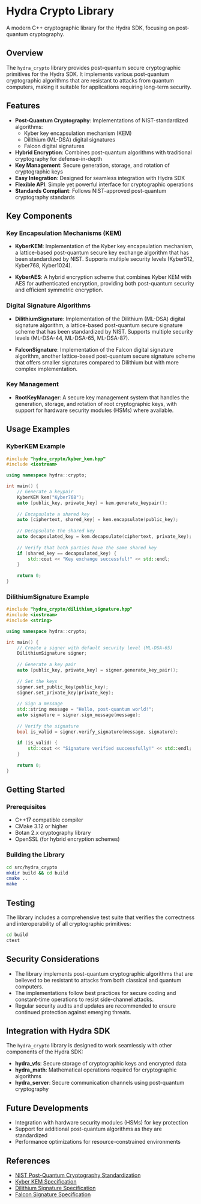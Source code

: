 # Hydra Crypto Library

A modern C++ cryptographic library for the Hydra SDK, focusing on post-quantum cryptography.

## Overview

The `hydra_crypto` library provides post-quantum secure cryptographic primitives for the Hydra SDK. It implements various post-quantum cryptographic algorithms that are resistant to attacks from quantum computers, making it suitable for applications requiring long-term security.

## Features

- **Post-Quantum Cryptography**: Implementations of NIST-standardized algorithms:
  - Kyber key encapsulation mechanism (KEM)
  - Dilithium (ML-DSA) digital signatures
  - Falcon digital signatures
- **Hybrid Encryption**: Combines post-quantum algorithms with traditional cryptography for defense-in-depth
- **Key Management**: Secure generation, storage, and rotation of cryptographic keys
- **Easy Integration**: Designed for seamless integration with Hydra SDK
- **Flexible API**: Simple yet powerful interface for cryptographic operations
- **Standards Compliant**: Follows NIST-approved post-quantum cryptography standards

## Key Components

### Key Encapsulation Mechanisms (KEM)

- **KyberKEM**: Implementation of the Kyber key encapsulation mechanism, a lattice-based post-quantum secure key exchange algorithm that has been standardized by NIST. Supports multiple security levels (Kyber512, Kyber768, Kyber1024).

- **KyberAES**: A hybrid encryption scheme that combines Kyber KEM with AES for authenticated encryption, providing both post-quantum security and efficient symmetric encryption.

### Digital Signature Algorithms

- **DilithiumSignature**: Implementation of the Dilithium (ML-DSA) digital signature algorithm, a lattice-based post-quantum secure signature scheme that has been standardized by NIST. Supports multiple security levels (ML-DSA-44, ML-DSA-65, ML-DSA-87).

- **FalconSignature**: Implementation of the Falcon digital signature algorithm, another lattice-based post-quantum secure signature scheme that offers smaller signatures compared to Dilithium but with more complex implementation.

### Key Management

- **RootKeyManager**: A secure key management system that handles the generation, storage, and rotation of root cryptographic keys, with support for hardware security modules (HSMs) where available.

## Usage Examples

### KyberKEM Example

```cpp
#include "hydra_crypto/kyber_kem.hpp"
#include <iostream>

using namespace hydra::crypto;

int main() {
    // Generate a keypair
    KyberKEM kem("Kyber768");
    auto [public_key, private_key] = kem.generate_keypair();
    
    // Encapsulate a shared key
    auto [ciphertext, shared_key] = kem.encapsulate(public_key);
    
    // Decapsulate the shared key
    auto decapsulated_key = kem.decapsulate(ciphertext, private_key);
    
    // Verify that both parties have the same shared key
    if (shared_key == decapsulated_key) {
        std::cout << "Key exchange successful!" << std::endl;
    }
    
    return 0;
}
```

### DilithiumSignature Example

```cpp
#include "hydra_crypto/dilithium_signature.hpp"
#include <iostream>
#include <string>

using namespace hydra::crypto;

int main() {
    // Create a signer with default security level (ML-DSA-65)
    DilithiumSignature signer;
    
    // Generate a key pair
    auto [public_key, private_key] = signer.generate_key_pair();
    
    // Set the keys
    signer.set_public_key(public_key);
    signer.set_private_key(private_key);
    
    // Sign a message
    std::string message = "Hello, post-quantum world!";
    auto signature = signer.sign_message(message);
    
    // Verify the signature
    bool is_valid = signer.verify_signature(message, signature);
    
    if (is_valid) {
        std::cout << "Signature verified successfully!" << std::endl;
    }
    
    return 0;
}
```

## Getting Started

### Prerequisites

- C++17 compatible compiler
- CMake 3.12 or higher
- Botan 2.x cryptography library
- OpenSSL (for hybrid encryption schemes)

### Building the Library

```bash
cd src/hydra_crypto
mkdir build && cd build
cmake ..
make
```

## Testing

The library includes a comprehensive test suite that verifies the correctness and interoperability of all cryptographic primitives:

```bash
cd build
ctest
```

## Security Considerations

- The library implements post-quantum cryptographic algorithms that are believed to be resistant to attacks from both classical and quantum computers.
- The implementations follow best practices for secure coding and constant-time operations to resist side-channel attacks.
- Regular security audits and updates are recommended to ensure continued protection against emerging threats.

## Integration with Hydra SDK

The `hydra_crypto` library is designed to work seamlessly with other components of the Hydra SDK:

- **hydra_vfs**: Secure storage of cryptographic keys and encrypted data
- **hydra_math**: Mathematical operations required for cryptographic algorithms
- **hydra_server**: Secure communication channels using post-quantum cryptography

## Future Developments

- Integration with hardware security modules (HSMs) for key protection
- Support for additional post-quantum algorithms as they are standardized
- Performance optimizations for resource-constrained environments

## References

- [NIST Post-Quantum Cryptography Standardization](https://csrc.nist.gov/projects/post-quantum-cryptography)
- [Kyber KEM Specification](https://pq-crystals.org/kyber/)
- [Dilithium Signature Specification](https://pq-crystals.org/dilithium/)
- [Falcon Signature Specification](https://falcon-sign.info/)
